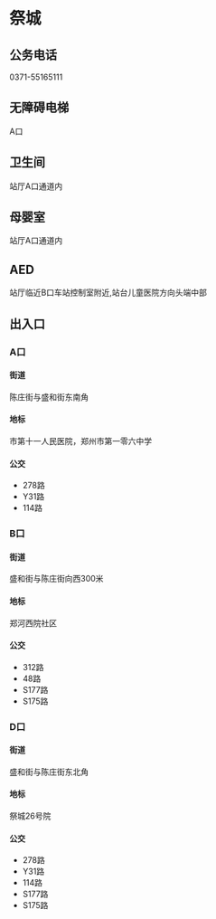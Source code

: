 # 祭城

## 公务电话

0371-55165111

## 无障碍电梯

A口

## 卫生间

站厅A口通道内

## 母婴室

站厅A口通道内

## AED

站厅临近B口车站控制室附近,站台儿童医院方向头端中部

## 出入口

### A口

#### 街道

陈庄街与盛和街东南角

#### 地标

市第十一人民医院，郑州市第一零六中学

#### 公交

- 278路
- Y31路
- 114路

### B口

#### 街道

盛和街与陈庄街向西300米

#### 地标

郑河西院社区

#### 公交

- 312路
- 48路
- S177路
- S175路

### D口

#### 街道

盛和街与陈庄街东北角

#### 地标

祭城26号院

#### 公交

- 278路
- Y31路
- 114路
- S177路
- S175路

